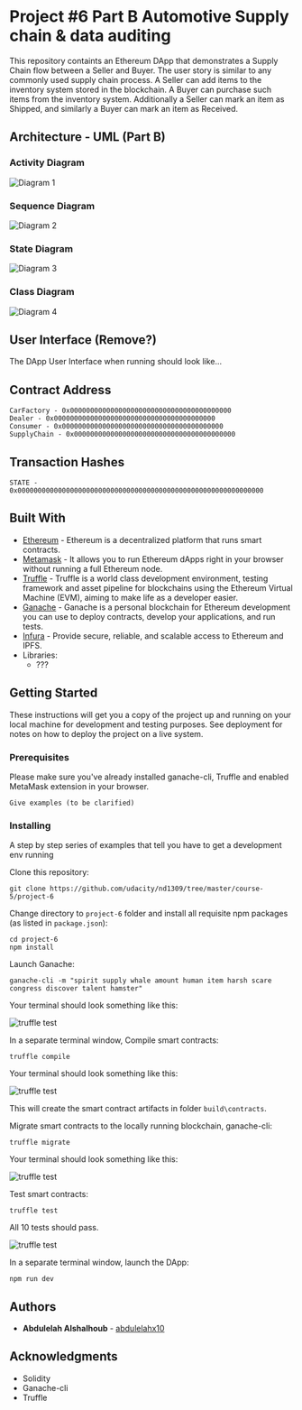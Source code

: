 # Project #6 Part B Automotive Supply chain & data auditing

This repository containts an Ethereum DApp that demonstrates a Supply Chain flow between a Seller and Buyer. The user story is similar to any commonly used supply chain process. A Seller can add items to the inventory system stored in the blockchain. A Buyer can purchase such items from the inventory system. Additionally a Seller can mark an item as Shipped, and similarly a Buyer can mark an item as Received.

## Architecture - UML (Part B)

### Activity Diagram
![Diagram 1](images/Automotive-Supply-Chain-Activity-Diagram.png)

### Sequence Diagram
![Diagram 2](images/Automotive-Supply-Chain-Sequence-Diagram.png)

### State Diagram
![Diagram 3](images/Automotive-Supply-Chain-State-Diagram.png)

### Class Diagram
![Diagram 4](images/Automotive-Supply-Chain-Class-Diagram.png)

## User Interface (Remove?)
The DApp User Interface when running should look like...

## Contract Address

```
CarFactory - 0x0000000000000000000000000000000000000000
Dealer - 0x0000000000000000000000000000000000000000
Consumer - 0x0000000000000000000000000000000000000000
SupplyChain - 0x0000000000000000000000000000000000000000
```

## Transaction Hashes

```
STATE - 0x0000000000000000000000000000000000000000000000000000000000000

```

## Built With

* [Ethereum](https://www.ethereum.org/) - Ethereum is a decentralized platform that runs smart contracts.
* [Metamask](https://metamask.io/) - It allows you to run Ethereum dApps right in your browser without running a full Ethereum node.
* [Truffle](https://www.trufflesuite.com/truffle) - Truffle is a world class development environment, testing framework and asset pipeline for blockchains using the Ethereum Virtual Machine (EVM), aiming to make life as a developer easier.
* [Ganache](https://www.trufflesuite.com/ganache) - Ganache is a personal blockchain for Ethereum development you can use to deploy contracts, develop your applications, and run tests.
* [Infura](https://infura.io/) - Provide secure, reliable, and scalable access to Ethereum and IPFS. 
* Libraries:
  * ???

## Getting Started

These instructions will get you a copy of the project up and running on your local machine for development and testing purposes. See deployment for notes on how to deploy the project on a live system.

### Prerequisites

Please make sure you've already installed ganache-cli, Truffle and enabled MetaMask extension in your browser.

```
Give examples (to be clarified)
```

### Installing

A step by step series of examples that tell you have to get a development env running

Clone this repository:

```
git clone https://github.com/udacity/nd1309/tree/master/course-5/project-6
```

Change directory to ```project-6``` folder and install all requisite npm packages (as listed in ```package.json```):

```
cd project-6
npm install
```

Launch Ganache:

```
ganache-cli -m "spirit supply whale amount human item harsh scare congress discover talent hamster"
```

Your terminal should look something like this:

![truffle test](images/ganache-cli.png)

In a separate terminal window, Compile smart contracts:

```
truffle compile
```

Your terminal should look something like this:

![truffle test](images/truffle_compile.png)

This will create the smart contract artifacts in folder ```build\contracts```.

Migrate smart contracts to the locally running blockchain, ganache-cli:

```
truffle migrate
```

Your terminal should look something like this:

![truffle test](images/truffle_migrate.png)

Test smart contracts:

```
truffle test
```

All 10 tests should pass.

![truffle test](images/truffle_test.png)

In a separate terminal window, launch the DApp:

```
npm run dev
```

## Authors

* **Abdulelah Alshalhoub** - [abdulelahx10](https://github.com/abdulelahx10)

## Acknowledgments

* Solidity
* Ganache-cli
* Truffle
